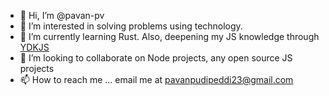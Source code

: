 - 👋 Hi, I’m @pavan-pv
- 👀 I’m interested in solving problems using technology. 
- 🌱 I’m currently learning Rust. Also, deepening my JS knowledge through [YDKJS](https://github.com/getify/You-Dont-Know-JS) 
- 💞️ I’m looking to collaborate on Node projects, any open source JS projects
- 📫 How to reach me ... email me at pavanpudipeddi23@gmail.com 

<!---
pavan-pv/pavan-pv is a ✨ special ✨ repository because its `README.md` (this file) appears on your GitHub profile.
You can click the Preview link to take a look at your changes.
--->
